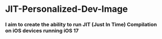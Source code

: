# JIT-Personalized-Dev-Image

### I aim to create the ability to run JIT (Just In Time) Compilation on iOS devices running iOS 17
